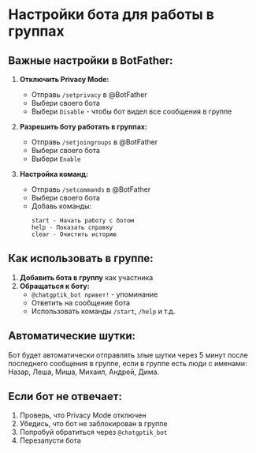 # Настройки бота для работы в группах

## Важные настройки в BotFather:

1. **Отключить Privacy Mode:**
   - Отправь `/setprivacy` в @BotFather
   - Выбери своего бота
   - Выбери `Disable` - чтобы бот видел все сообщения в группе

2. **Разрешить боту работать в группах:**
   - Отправь `/setjoingroups` в @BotFather
   - Выбери своего бота
   - Выбери `Enable`

3. **Настройка команд:**
   - Отправь `/setcommands` в @BotFather
   - Выбери своего бота
   - Добавь команды:
     ```
     start - Начать работу с ботом
     help - Показать справку
     clear - Очистить историю
     ```

## Как использовать в группе:

1. **Добавить бота в группу** как участника
2. **Обращаться к боту:**
   - `@chatgptik_bot привет!` - упоминание
   - Ответить на сообщение бота
   - Использовать команды `/start`, `/help` и т.д.

## Автоматические шутки:

Бот будет автоматически отправлять злые шутки через 5 минут после последнего сообщения в группе, если в группе есть люди с именами: Назар, Леша, Миша, Михаил, Андрей, Дима.

## Если бот не отвечает:

1. Проверь, что Privacy Mode отключен
2. Убедись, что бот не заблокирован в группе
3. Попробуй обратиться через `@chatgptik_bot`
4. Перезапусти бота 